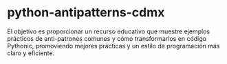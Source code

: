 # python-antipatterns-cdmx
El objetivo es proporcionar un recurso educativo que muestre ejemplos prácticos de anti-patrones comunes y cómo transformarlos en código Pythonic, promoviendo mejores prácticas y un estilo de programación más claro y eficiente.
